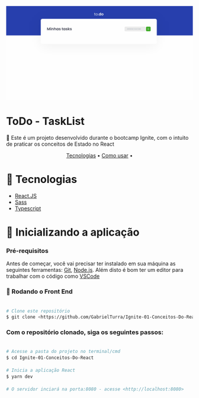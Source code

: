 <img src="./.github/demonstration.gif">


<h1 id="about">ToDo - TaskList</h1>
<p>🚀 Este é um projeto desenvolvido durante o bootcamp Ignite, com o intuito de praticar os conceitos de Estado no React</p>

<p align="center">
 <a href="#technologies">Tecnologias</a> •
 <a href="#installation">Como usar</a> • 
</p>

<h1 align="left" id="installation">📌 Tecnologias</h1>

<ul>
    <li><a href="https://pt-br.reactjs.org">React.JS</a></li>
    <li><a href="https://sass-lang.com">Sass</a></li>
    <li><a href="https://www.typescriptlang.org">Typescript</a></li>
</ul>


<h1 align="left" id="installation">🚀 Inicializando a aplicação</h1>

### Pré-requisitos

Antes de começar, você vai precisar ter instalado em sua máquina as seguintes ferramentas:
[Git](https://git-scm.com), [Node.js](https://nodejs.org/en/). 
Além disto é bom ter um editor para trabalhar com o código como [VSCode](https://code.visualstudio.com/)

### 🎲 Rodando o Front End

```bash

# Clone este repositório
$ git clone <https://github.com/GabrielTurra/Ignite-01-Conceitos-Do-React>

```
### Com o repositório clonado, siga os seguintes passos:

```bash

# Acesse a pasta do projeto no terminal/cmd
$ cd Ignite-01-Conceitos-Do-React

# Inicia a aplicação React
$ yarn dev

# O servidor inciará na porta:8080 - acesse <http://localhost:8080> 

```

